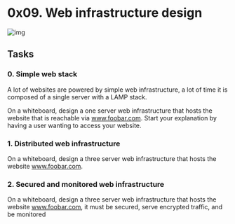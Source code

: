 # 0x09. Web infrastructure design

![img](https://hybridpanels.s3.amazonaws.com/Globalapp.io/Homepage/Top+Sliders+Images/Network-01.png)

## Tasks
### 0. Simple web stack
A lot of websites are powered by simple web infrastructure, a lot of time it is composed of a single server with a LAMP stack.

On a whiteboard, design a one server web infrastructure that hosts the website that is reachable via www.foobar.com. Start your explanation by having a user wanting to access your website.

### 1. Distributed web infrastructure
On a whiteboard, design a three server web infrastructure that hosts the website www.foobar.com.



### 2. Secured and monitored web infrastructure
On a whiteboard, design a three server web infrastructure that hosts the website www.foobar.com, it must be secured, serve encrypted traffic, and be monitored
